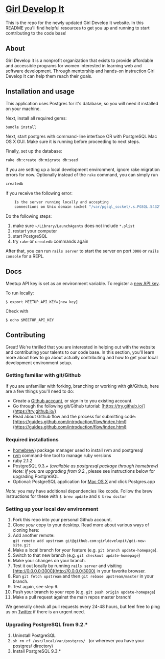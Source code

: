 # [Girl Develop It](http://girl-develop-it.herokuapp.com)

This is the repo for the newly updated Girl Develop It website. In this README you'll find helpful resources to get you up and running to start contributing to the code base!


## About

Girl Develop It is a nonprofit organization that exists to provide affordable and accessible programs for women interested in learning web and software development. Through mentorship and hands-on instruction Girl Develop It can help them reach their goals.


## Installation and usage

This application uses Postgres for it's database, so you will need it installed on your machine. 

Next, install all required gems:

```sh
bundle install
```

Next, start postgres with command-line interface OR with PostgreSQL Mac OS X GUI. Make sure it is running before proceeding to next steps.

Finally, set up the database:

```sh
rake db:create db:migrate db:seed
```

If you are setting up a local development environment, ignore rake migration errors for now. Optionally instead of the `rake` command, you can simply run

```sh
createdb
```

If you receive the following error:

```sh
	Is the server running locally and accepting
	connections on Unix domain socket "/var/pgsql_socket/.s.PGSQL.5432"?
```

Do the following steps:
1. make sure `~/Library/LaunchAgents` does not include `*.plist`
2. restart your computer
3. start PostgreSQL
4. try `rake` or `createdb` commands again

After that, you can run `rails server` to start the server on port `3000` or `rails console` for a REPL.


## Docs

Meetup API key is set as an environment variable. To register a [new API key](https://secure.meetup.com/meetup_api/key/).

To run locally:
```
$ export MEETUP_API_KEY=[new key]
```

Check with
```
$ echo $MEETUP_API_KEY
```


## Contributing

Great! We're thrilled that you are interested in helping out with the website and contributing your talents to our code base. In this section, you'll learn more about how to go about actually contributing and how to get your local development environment setup.

### Getting familiar with git/Github

If you are unfamiliar with forking, branching or working with git/Github, here are a few things you'll need to do:

- Create a [Github account](https://github.com/join), or sign in to you existing account.
- Go through the following git/Github tutorial: [https://try.github.io/](https://try.github.io/)
- Read about Github flow and the process for submitting code: [https://guides.github.com/introduction/flow/index.html](https://guides.github.com/introduction/flow/index.html)

### Required installations
* [homebrew](http://brew.sh/)) package manager used to install rvm and postgresql
* [rvm](http://rvm.io/) command-line tool to manage ruby versions
* ruby 2.1.2
* PostgreSQL 9.3.*+ (available as postgresql package through homebrew) *Note:* If you are upgrading from 9.2.*, please see instructions below for upgrading PostgreSQL
* Optional: PostgreSQL application for [Mac OS X](http://www.postgresql.org/download/macosx/) and click Postgres.app

*Note:* you may have additional dependencies like xcode. Follow the brew instructions for these with `$ brew update` and `$ brew doctor`

### Setting up your local dev environment

1. Fork this repo into your personal Github account.
2. Clone _your_ copy to your desktop. Read more about various ways of cloning here: []()
3. Add another remote:  
   `git remote add upstream git@github.com:girldevelopit/gdi-new-site.git`
4. Make a local branch for your feature (e.g. `git branch update-homepage`).
5. Switch to that new branch (e.g. `git checkout update-homepage`)
5. Make your changes on your branch.
6. Test it out locally by running `rails server` and visiting [http://0.0.0.0:3000](http://0.0.0.0:3000) in your favorite browser.
7. Run `git fetch upstream` and then `git rebase upstream/master` in your branch.
8. Test again, see step 6.
9. Push your branch to your repo (e.g. `git push origin update-homepage`)
10. Make a pull request against the main repos master branch!

We generally check all pull requests every 24-48 hours, but feel free to ping us on [Twitter](http://twitter.com/girldevelopit) if there is an urgent need.

### Upgrading PostgreSQL from 9.2.*

1. Uninstall PostgreSQL
2. ```sh rm rf /usr/local/var/postgres/ ``` (or wherever you have your postgres/ directory)
3. Install PostgreSQL 9.3.*